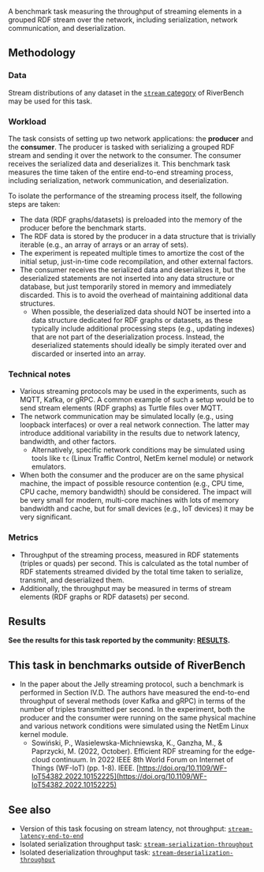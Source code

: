 A benchmark task measuring the throughput of streaming elements in a grouped RDF stream over the network, including serialization, network communication, and deserialization.

## Methodology

### Data

Stream distributions of any dataset in the [`stream` category](../../categories/stream/index.md) of RiverBench may be used for this task.

### Workload

The task consists of setting up two network applications: the **producer** and the **consumer**. The producer is tasked with serializing a grouped RDF stream and sending it over the network to the consumer. The consumer receives the serialized data and deserializes it. This benchmark task measures the time taken of the entire end-to-end streaming process, including serialization, network communication, and deserialization.

To isolate the performance of the streaming process itself, the following steps are taken:

- The data (RDF graphs/datasets) is preloaded into the memory of the producer before the benchmark starts.
- The RDF data is stored by the producer in a data structure that is trivially iterable (e.g., an array of arrays or an array of sets).
- The experiment is repeated multiple times to amortize the cost of the initial setup, just-in-time code recompilation, and other external factors.
- The consumer receives the serialized data and deserializes it, but the deserialized statements are not inserted into any data structure or database, but just temporarily stored in memory and immediately discarded. This is to avoid the overhead of maintaining additional data structures.
    - When possible, the deserialized data should NOT be inserted into a data structure dedicated for RDF graphs or datasets, as these typically include additional processing steps (e.g., updating indexes) that are not part of the deserialization process. Instead, the deserialized statements should ideally be simply iterated over and discarded or inserted into an array.

### Technical notes

- Various streaming protocols may be used in the experiments, such as MQTT, Kafka, or gRPC. A common example of such a setup would be to send stream elements (RDF graphs) as Turtle files over MQTT.
- The network communication may be simulated locally (e.g., using loopback interfaces) or over a real network connection. The latter may introduce additional variability in the results due to network latency, bandwidth, and other factors.
    - Alternatively, specific network conditions may be simulated using tools like `tc` (Linux Traffic Control, NetEm kernel module) or network emulators.
- When both the consumer and the producer are on the same physical machine, the impact of possible resource contention (e.g., CPU time, CPU cache, memory bandwidth) should be considered. The impact will be very small for modern, multi-core machines with lots of memory bandwidth and cache, but for small devices (e.g., IoT devices) it may be very significant.

### Metrics

- Throughput of the streaming process, measured in RDF statements (triples or quads) per second. This is calculated as the total number of RDF statements streamed divided by the total time taken to serialize, transmit, and deserialized them.
- Additionally, the throughput may be measured in terms of stream elements (RDF graphs or RDF datasets) per second.

## Results

**See the results for this task reported by the community: [RESULTS](results.md).**

## This task in benchmarks outside of RiverBench

- In the paper about the Jelly streaming protocol, such a benchmark is performed in Section IV.D. The authors have measured the end-to-end throughput of several methods (over Kafka and gRPC) in terms of the number of triples transmitted per second. In the experiment, both the producer and the consumer were running on the same physical machine and various network conditions were simulated using the NetEm Linux kernel module.
    - Sowiński, P., Wasielewska-Michniewska, K., Ganzha, M., & Paprzycki, M. (2022, October). Efficient RDF streaming for the edge-cloud continuum. In 2022 IEEE 8th World Forum on Internet of Things (WF-IoT) (pp. 1-8). IEEE. [https://doi.org/10.1109/WF-IoT54382.2022.10152225](https://doi.org/10.1109/WF-IoT54382.2022.10152225)

## See also

- Version of this task focusing on stream latency, not throughput: [`stream-latency-end-to-end`](../stream-latency-end-to-end/index.md)
- Isolated serialization throughput task: [`stream-serialization-throughput`](../stream-serialization-throughput/index.md)
- Isolated deserialization throughput task: [`stream-deserialization-throughput`](../stream-deserialization-throughput/index.md)
